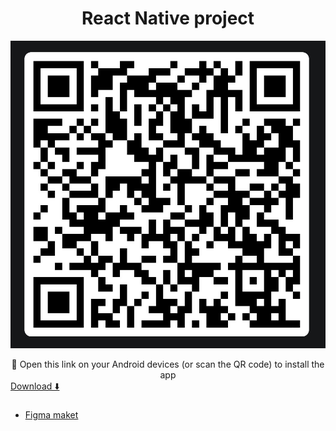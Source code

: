 # <div align=center>React Native project

![React Native project](./assets/qr.jpg)

 <div align=center>🤖 Open this link on your Android devices (or scan the QR code) to install the app</div>
<a href='https://expo.dev/accounts/goodpointt/projects/AwesomeProject/builds/421d5780-59e1-4eac-bab2-29687143419a'>Download ⬇️</a>

###

- [Figma maket](<https://www.figma.com/file/YqWLNarVE4x1zkXa6PYJfi/Homework-(Copy)-(Copy)?type=design&node-id=3-26>)
